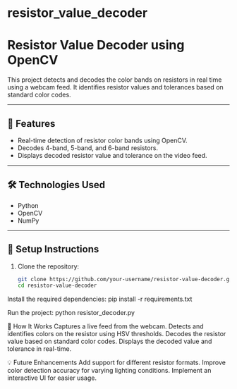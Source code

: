 # resistor_value_decoder
# Resistor Value Decoder using OpenCV

This project detects and decodes the color bands on resistors in real time using a webcam feed. It identifies resistor values and tolerances based on standard color codes.

---

## 📜 **Features**
- Real-time detection of resistor color bands using OpenCV.
- Decodes 4-band, 5-band, and 6-band resistors.
- Displays decoded resistor value and tolerance on the video feed.

---

## 🛠 **Technologies Used**
- Python
- OpenCV
- NumPy

---

## 🚀 **Setup Instructions**
1. Clone the repository:
   ```bash
   git clone https://github.com/your-username/resistor-value-decoder.git
   cd resistor-value-decoder
   
Install the required dependencies:
pip install -r requirements.txt

Run the project:
python resistor_decoder.py

📝 How It Works
Captures a live feed from the webcam.
Detects and identifies colors on the resistor using HSV thresholds.
Decodes the resistor value based on standard color codes.
Displays the decoded value and tolerance in real-time.

💡 Future Enhancements
Add support for different resistor formats.
Improve color detection accuracy for varying lighting conditions.
Implement an interactive UI for easier usage.
